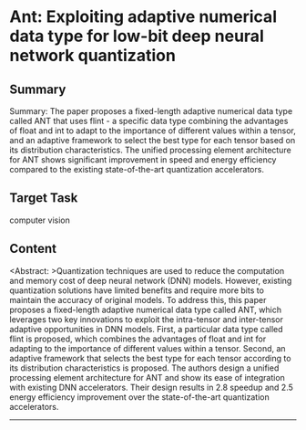 # Ant: Exploiting adaptive numerical data type for low-bit deep neural network quantization

## Summary

Summary: The paper proposes a fixed-length adaptive numerical data type called ANT that uses flint - a specific data type combining the advantages of float and int to adapt to the importance of different values within a tensor, and an adaptive framework to select the best type for each tensor based on its distribution characteristics. The unified processing element architecture for ANT shows significant improvement in speed and energy efficiency compared to the existing state-of-the-art quantization accelerators.


## Target Task

computer vision

## Content

<Abstract: >Quantization techniques are used to reduce the computation and memory cost of deep neural network (DNN) models. However, existing quantization solutions have limited benefits and require more bits to maintain the accuracy of original models. To address this, this paper proposes a fixed-length adaptive numerical data type called ANT, which leverages two key innovations to exploit the intra-tensor and inter-tensor adaptive opportunities in DNN models. First, a particular data type called flint is proposed, which combines the advantages of float and int for adapting to the importance of different values within a tensor. Second, an adaptive framework that selects the best type for each tensor according to its distribution characteristics is proposed. The authors design a unified processing element architecture for ANT and show its ease of integration with existing DNN accelerators. Their design results in 2.8 speedup and 2.5 energy efficiency improvement over the state-of-the-art quantization accelerators.



---

